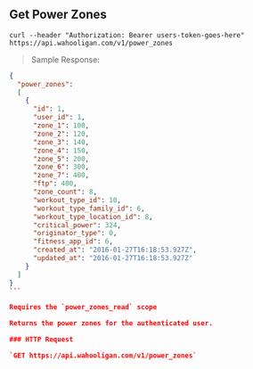 ## Get Power Zones

```shell
curl --header "Authorization: Bearer users-token-goes-here" https://api.wahooligan.com/v1/power_zones
```

> Sample Response:

``````json
{
  "power_zones": 
  [
    {
      "id": 1,
      "user_id": 1,
      "zone_1": 100,
      "zone_2": 120,
      "zone_3": 140,
      "zone_4": 150,
      "zone_5": 200,
      "zone_6": 300,
      "zone_7": 400,
      "ftp": 400,
      "zone_count": 8,
      "workout_type_id": 10,
      "workout_type_family_id": 6,
      "workout_type_location_id": 8,
      "critical_power": 324,
      "originator_type": 0,
      "fitness_app_id": 6,
      "created_at": "2016-01-27T16:18:53.927Z",
      "updated_at": "2016-01-27T16:18:53.927Z"
    }
  ]
}
```

Requires the `power_zones_read` scope

Returns the power zones for the authenticated user.

### HTTP Request

`GET https://api.wahooligan.com/v1/power_zones`
